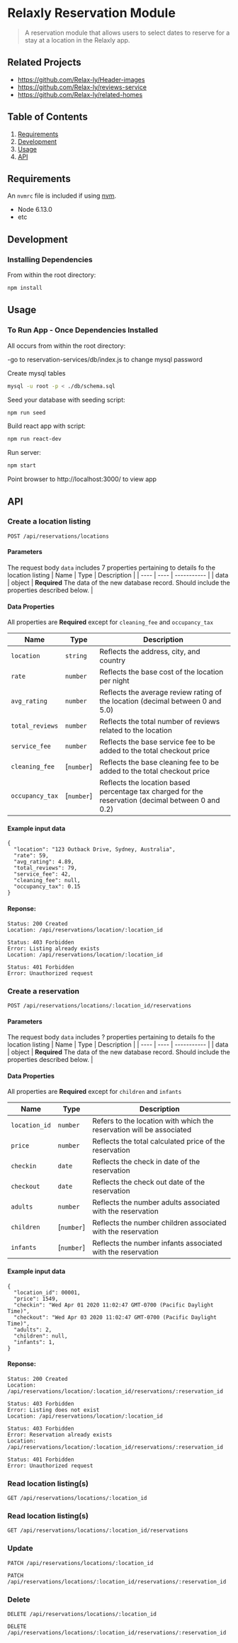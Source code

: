 # Relaxly Reservation Module

> A reservation module that allows users to select dates to reserve for a stay at a location in the Relaxly app.

## Related Projects

  - https://github.com/Relax-ly/Header-images
  - https://github.com/Relax-ly/reviews-service
  - https://github.com/Relax-ly/related-homes

## Table of Contents

1. [Requirements](#requirements)
1. [Development](#development)
1. [Usage](#Usage)
1. [API](#API)

## Requirements

An `nvmrc` file is included if using [nvm](https://github.com/creationix/nvm).

- Node 6.13.0
- etc

## Development

### Installing Dependencies

From within the root directory:

```sh
npm install
```
## Usage
### To Run App - Once Dependencies Installed

All occurs from within the root directory:

-go to reservation-services/db/index.js to change mysql password

Create mysql tables
```sh
mysql -u root -p < ./db/schema.sql
```
Seed your database with seeding script:

```sh
npm run seed
```
Build react app with script:

```sh
npm run react-dev
```
Run server:

```sh
npm start
```
Point browser to http://localhost:3000/ to view app


## API

### Create a location listing
```
POST /api/reservations/locations
```
#### Parameters
The request body `data` includes 7 properties pertaining to details fo the location listing
| Name | Type | Description |
| ---- | ---- | ----------- |
| data | object | **Required** The data of the new database record. Should include the properties described below.  |

#### Data Properties
All properties are **Required** except for `cleaning_fee` and `occupancy_tax`

| Name | Type | Description |
| --- | --- | --- |
| `location` | `string` | Reflects the address, city, and country |
| `rate` | `number` | Reflects the base cost of the location per night |
| `avg_rating`  | `number` | Reflects the average review rating of the location (decimal between 0 and 5.0) |
| `total_reviews` | `number` | Reflects the total number of reviews related to the location |
| `service_fee` | `number` | Reflects the base service fee to be added to the total checkout price |
| `cleaning_fee` | [`number`] | Reflects the base cleaning fee to be added to the total checkout price |
| `occupancy_tax` | [`number`] | Reflects the location based percentage tax charged for the reservation (decimal between 0 and 0.2) |

#### Example input data
```
{
  "location": "123 Outback Drive, Sydney, Australia",
  "rate": 59,
  "avg_rating": 4.89,
  "total_reviews": 79,
  "service_fee": 42,
  "cleaning_fee": null,
  "occupancy_tax": 0.15
}
```

#### Reponse:
```
Status: 200 Created
Location: /api/reservations/location/:location_id
```

```
Status: 403 Forbidden
Error: Listing already exists
Location: /api/reservations/location/:location_id
```

```
Status: 401 Forbidden
Error: Unauthorized request
```


### Create a reservation
```
POST /api/reservations/locations/:location_id/reservations
```
#### Parameters
The request body `data` includes ? properties pertaining to details fo the location listing
| Name | Type | Description |
| ---- | ---- | ----------- |
| data | object | **Required** The data of the new database record. Should include the properties described below.  |

#### Data Properties
All properties are **Required** except for `children` and `infants`

| Name | Type | Description |
| --- | --- | --- |
| `location_id` | `number` | Refers to the location with which the reservation will be associated |
| `price` | `number` | Reflects the total calculated price of the reservation |
| `checkin` | `date` | Reflects the check in date of the reservation |
| `checkout` | `date` | Reflects the check out date of the reservation |
| `adults` | `number` | Reflects the number adults associated with the reservation |
| `children` | [`number`] | Reflects the number children associated with the reservation |
| `infants` | [`number`] | Reflects the number infants associated with the reservation |

#### Example input data
```
{
  "location_id": 00001,
  "price": 1549,
  "checkin": "Wed Apr 01 2020 11:02:47 GMT-0700 (Pacific Daylight Time)",
  "checkout": "Wed Apr 03 2020 11:02:47 GMT-0700 (Pacific Daylight Time)",
  "adults": 2,
  "children": null,
  "infants": 1,
}
```

#### Reponse:
```
Status: 200 Created
Location: /api/reservations/location/:location_id/reservations/:reservation_id
```
```
Status: 403 Forbidden
Error: Listing does not exist
Location: /api/reservations/location/:location_id
```
```
Status: 403 Forbidden
Error: Reservation already exists
Location: /api/reservations/location/:location_id/reservations/:reservation_id
```
```
Status: 401 Forbidden
Error: Unauthorized request
```


### Read location listing(s)

```
GET /api/reservations/locations/:location_id
```

### Read location listing(s)

```
GET /api/reservations/locations/:location_id/reservations
```

### Update

```
PATCH /api/reservations/locations/:location_id
```

```
PATCH /api/reservations/locations/:location_id/reservations/:reservation_id
```

### Delete

```
DELETE /api/reservations/locations/:location_id
```

```
DELETE /api/reservations/locations/:location_id/reservations/:reservation_id
```